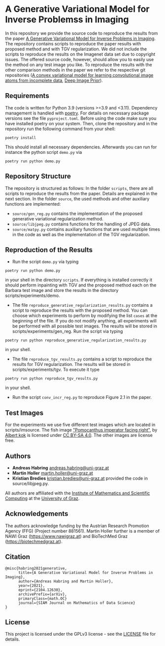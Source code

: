 # A Generative Variational Model for Inverse Problemss in Imaging

In this repository we provide the source code to reproduce the results from the paper [A Generative Variational Model for Inverse Problems in Imaging](https://arxiv.org/abs/2104.12630). The repository contains scripts to reproduce the paper results with proposed method and with TGV regularization. We did not include the scripts to reproduce the results on the Imagenet data set due to copyright issues. The offered source code, however, should allow you to easily use the method on any test image you like. To reproduce the results with the other comparison methods in the paper we refer to the respective git repositories ([A convex variational model for learning convolutional image atoms from incomplete data](https://github.com/hollerm/convex_learning), [Deep Image Prior](https://github.com/DmitryUlyanov/deep-image-prior)).

## Requirements
The code is written for Python 3.9 (versions >=3.9 and <3.11). Dependency management is handled with [poetry](https://python-poetry.org/docs/). For details on necessary package versions see the file `pyproject.toml`. Before using the code make sure you have installed poetry on your system. Then, clone the repository and in the repository run the following command from your shell:
```
poetry install
```
This should install all necessary dependencies. Afterwards you can run for instance the python script `demo.py` via
```
poetry run python demo.py
```

## Repository Structure
The repository is structured as follows: In the folder `scripts`, there are all scripts to reproduce the results from the paper. Details are explained in the next section. In the folder `source`, the used methods and other auxiliary functions are implemented:
* `source/gen_reg.py` contains the implementation of the proposed generative variational regularization method.
* `source/libjpeg.py` contains functions for the handling of JPEG data.
* `source/matpy.py` contains auxiliary functions that are used multiple times in the code as well as the implementation of the TGV regularization.

## Reproduction of the Results
* Run the script `demo.py` via typing
```
poetry run python demo.py
```
in your shell in the directory `scripts`. If everything is installed correctly it should perform inpainting with TGV and the proposed method each on the Barbara test image and store the results in the directory scripts/experiments/demo.

* The file `reproduce_generative_regularization_results.py` contains a script to reproduce the results with the proposed method. You can choose which experiments to perform by modifying the list `cases` at the beginning of the file. If you do not modify anything, all experiments will be performed with all possible test images. The results will be stored in scripts/experiments/gen_reg. Run the script via typing
```
poetry run python reproduce_generative_regularization_results.py
```
in your shell.

* The file `reproduce_tgv_results.py` contains a script to reproduce the results for TGV regularization. The results will be stored in scripts/experiments/tgv. To execute it type
```
poetry run python reproduce_tgv_results.py
```
in your shell.

* Run the script `conv_incr_reg.py` to reproduce Figure 2.1 in the paper.

## Test Images

For the experiments we use five different test images which are located in scripts/imsource. The fish image ["Pomocanthus imperator facing right"](https://commons.wikimedia.org/wiki/File:Pomocanthus_imperator_facing_right.jpg), by [Albert kok](https://commons.wikimedia.org/wiki/User:Albert_kok) is licensed under [CC BY-SA 4.0](https://creativecommons.org/licenses/by-sa/4.0/). The other images are license free.

## Authors

* **Andreas Habring** andreas.habring@uni-graz.at
* **Martin Holler** martin.holler@uni-graz.at 
* **Kristian Bredies** kristian.bredies@uni-graz.at provided the code in source/libjpeg.py.

All authors are affiliated with the [Institute of Mathematics and Scientific Computing](https://mathematik.uni-graz.at/en) at the [University of Graz](https://www.uni-graz.at/en).

## Acknowledgements

The authors acknowledge funding by the Austrian Research Promotion Agency (FFG) (Project number 881561). Martin Holler further is a member of NAWI Graz (https://www.nawigraz.at) and BioTechMed Graz (https://biotechmedgraz.at).

## Citation

```
@misc{habring2021generative,
      title={A Generative Variational Model for Inverse Problems in Imaging}, 
      author={Andreas Habring and Martin Holler},
      year={2021},
      eprint={2104.12630},
      archivePrefix={arXiv},
      primaryClass={math.OC}
      journal={SIAM Journal on Mathematics of Data Science}
}
```

## License

This project is licensed under the GPLv3 license - see the [LICENSE](LICENSE) file for details.

